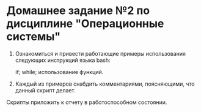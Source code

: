 # Домашнее задание №2 по дисциплине "Операционные системы"
1. Ознакомиться и привести работающие примеры использования следующих инструкций языка bash:

    if;
    while;
    использование функций.

2. Каждый из примеров снабдить комментариями, поясняющими, что данный скрипт делает.

Скрипты приложить к отчету в работоспособном состоянии.
